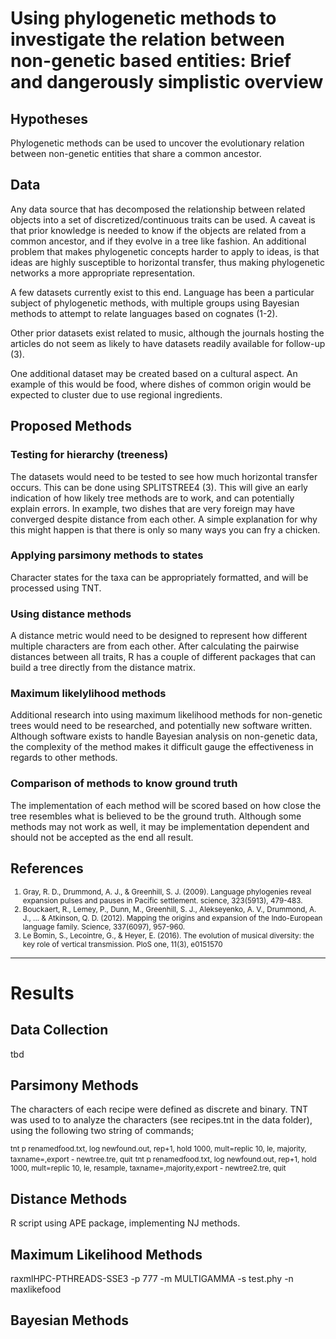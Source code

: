 <h1>Using phylogenetic methods to investigate the relation between non-genetic based entities: Brief and dangerously simplistic overview</h1>

<h2>Hypotheses</h2>
Phylogenetic methods can be used to uncover the evolutionary relation between non-genetic entities that share a common ancestor.

<h2>Data</h2>
Any data source that has decomposed the relationship between related objects into a set of discretized/continuous traits can be used. A caveat is that prior knowledge is needed to know if the objects are related from a common ancestor, and if they evolve in a tree like fashion. An additional problem that makes phylogenetic concepts harder to apply to ideas, is that ideas are highly susceptible to horizontal transfer, thus making phylogenetic networks a more appropriate representation.

A few datasets currently exist to this end. Language has been a particular subject of phylogenetic methods, with multiple groups using Bayesian methods to attempt to relate languages based on cognates (1-2). 

Other prior datasets exist related to music, although the journals hosting the articles do not seem as likely to have datasets readily available for follow-up (3).  

One additional dataset may be created based on a cultural aspect. An example of this would be food, where dishes of common origin would be expected to cluster due to use regional ingredients.

<h2>Proposed Methods</h2>

<h3>Testing for hierarchy (treeness)</h3>
The datasets would need to be tested to see how much horizontal transfer occurs. This can be done using SPLITSTREE4 (3). This will give an early indication of how likely tree methods are to work, and can potentially explain errors. In example, two dishes that are very foreign may have converged despite distance from each other. A simple explanation for why this might happen is that there is only so many ways you can fry a chicken.

<h3>Applying parsimony methods to states</h3>
Character states for the taxa can be appropriately formatted, and will be processed using TNT. 

<h3>Using distance methods</h3>
A distance metric would need to be designed to represent how different multiple characters are from each other. After calculating the pairwise distances between all traits, R has a couple of different packages that can build a tree directly from the distance matrix. 

<h3>Maximum likelylihood methods</h3>
Additional research into using maximum likelihood methods for non-genetic trees would need to be researched, and potentially new software written. Although software exists to handle Bayesian analysis on non-genetic data, the complexity of the method makes it difficult gauge the effectiveness in regards to other methods.

<h3>Comparison of methods to know ground truth</h3>
The implementation of each method will be scored based on how close the tree resembles what is believed to be the ground truth. Although some methods may not work as well, it may be implementation dependent and should not be accepted as the end all result.

<h2>References</h2>
<small>
<ol>
<li>Gray, R. D., Drummond, A. J., & Greenhill, S. J. (2009). Language phylogenies reveal expansion pulses and pauses in Pacific settlement. science, 323(5913), 479-483.</li>
<li>Bouckaert, R., Lemey, P., Dunn, M., Greenhill, S. J., Alekseyenko, A. V., Drummond, A. J., ... & Atkinson, Q. D. (2012). Mapping the origins and expansion of the Indo-European language family. Science, 337(6097), 957-960.</li>
<li>Le Bomin, S., Lecointre, G., & Heyer, E. (2016). The evolution of musical diversity: the key role of vertical transmission. PloS one, 11(3), e0151570</li>
</ol>
</small>

---
<h1>Results</h1>
<h2>Data Collection</h2>
tbd
<h2>Parsimony Methods</h2>
The characters of each recipe were defined as discrete and binary. TNT was used to to analyze the characters (see recipes.tnt in the data folder), using the following two string of commands;

<small>tnt p renamedfood.txt, log newfound.out, rep+1, hold 1000, mult=replic 10, le, majority,  taxname=,export - newtree.tre, quit</small>
<small>tnt p renamedfood.txt, log newfound.out, rep+1, hold 1000, mult=replic 10, le, resample, taxname=,majority,export - newtree2.tre, quit</small>

<h2>Distance Methods</h2>
R script using APE package, implementing NJ methods.

<h2>Maximum Likelihood Methods</h2>
raxmlHPC-PTHREADS-SSE3 -p 777 -m MULTIGAMMA -s test.phy -n maxlikefood

<h2>Bayesian Methods</h2>

